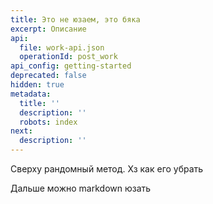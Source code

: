 ```yaml
---
title: Это не юзаем, это бяка
excerpt: Описание
api:
  file: work-api.json
  operationId: post_work
api_config: getting-started
deprecated: false
hidden: true
metadata:
  title: ''
  description: ''
  robots: index
next:
  description: ''
---
```

Сверху рандомный метод. Хз как его убрать

Дальше можно markdown юзать